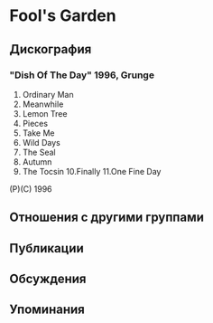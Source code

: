 # Fool's Garden



## Дискография

### "Dish Of The Day" 1996, Grunge

1. Ordinary Man
2. Meanwhile
3. Lemon Tree
4. Pieces
5. Take Me
6. Wild Days
7. The Seal
8. Autumn
9. The Tocsin
10.Finally
11.One Fine Day

(P)(C) 1996


## Отношения с другими группами


## Публикации


## Обсуждения


## Упоминания


